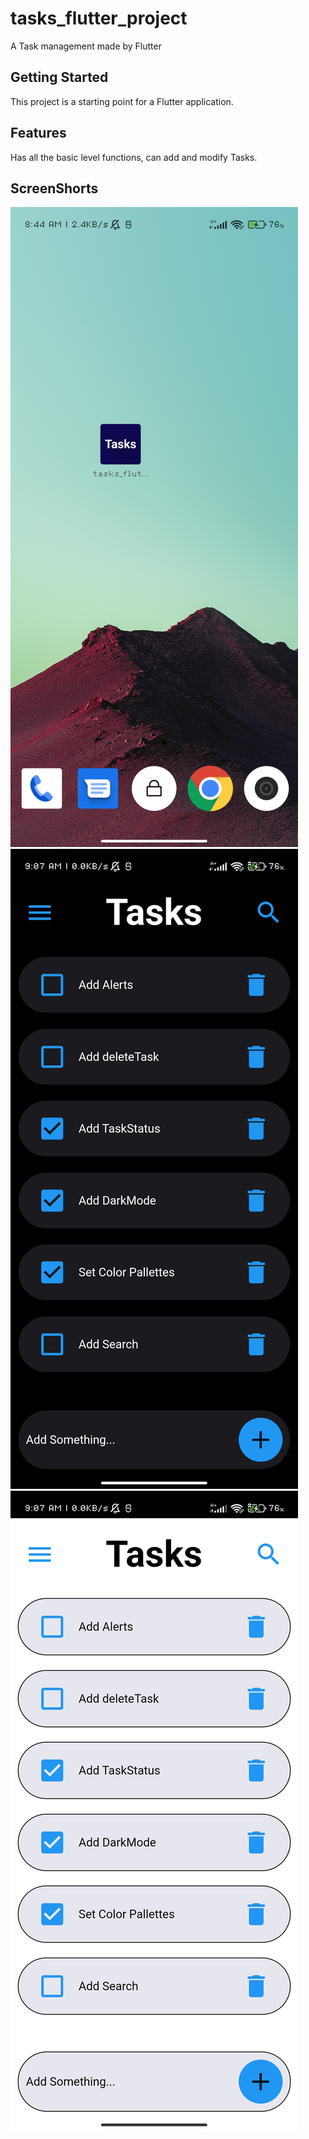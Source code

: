 # tasks_flutter_project

A Task management made by Flutter

## Getting Started

This project is a starting point for a Flutter application.

## Features

Has  all the basic level functions, can add and modify Tasks.

## ScreenShorts

![Alt ScreenShot](Screenshot_2023-07-09-08-44-29-550_com.miui.home.jpg)
![Alt ScreenShot](Screenshot_2023-07-09-09-07-02-744_com.example.tasks_flutter_project.jpg)
![Alt ScreenShot](Screenshot_2023-07-09-09-07-22-771_com.example.tasks_flutter_project.jpg)
